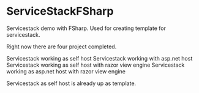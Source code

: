 ServiceStackFSharp
==================

Servicestack demo with FSharp. Used for creating template for servicestack.

Right now there are four project completed.

Servicestack working as self host
Servicestack working with asp.net host
Servicestack working as self host with razor view engine
Servicestack working as asp.net host with razor view engine


Servicestack as self host is already up as template.  
